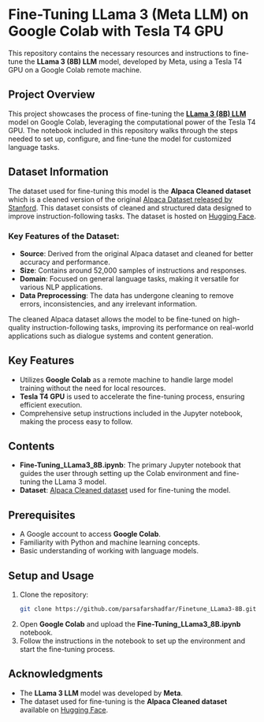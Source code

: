 # Fine-Tuning LLama 3 (Meta LLM) on Google Colab with Tesla T4 GPU

This repository contains the necessary resources and instructions to fine-tune the **LLama 3 (8B) LLM** model, developed by Meta, using a Tesla T4 GPU on a Google Colab remote machine.
 
## Project Overview
This project showcases the process of fine-tuning the [**LLama 3 (8B) LLM**](https://ai.meta.com/blog/meta-llama-3/) model on Google Colab, leveraging the computational power of the Tesla T4 GPU. The notebook included in this repository walks through the steps needed to set up, configure, and fine-tune the model for customized language tasks.

## Dataset Information
The dataset used for fine-tuning this model is the **Alpaca Cleaned dataset** which is a cleaned version of the original [Alpaca Dataset released by Stanford](https://crfm.stanford.edu/2023/03/13/alpaca.html). This dataset consists of cleaned and structured data designed to improve instruction-following tasks. The dataset is hosted on [Hugging Face](https://huggingface.co/datasets/yahma/alpaca-cleaned). 

### Key Features of the Dataset:
- **Source**: Derived from the original Alpaca dataset and cleaned for better accuracy and performance.
- **Size**: Contains around 52,000 samples of instructions and responses.
- **Domain**: Focused on general language tasks, making it versatile for various NLP applications.
- **Data Preprocessing**: The data has undergone cleaning to remove errors, inconsistencies, and any irrelevant information.

The cleaned Alpaca dataset allows the model to be fine-tuned on high-quality instruction-following tasks, improving its performance on real-world applications such as dialogue systems and content generation. 

## Key Features
- Utilizes **Google Colab** as a remote machine to handle large model training without the need for local resources.
- **Tesla T4 GPU** is used to accelerate the fine-tuning process, ensuring efficient execution.
- Comprehensive setup instructions included in the Jupyter notebook, making the process easy to follow.

## Contents
- **Fine-Tuning_LLama3_8B.ipynb**: The primary Jupyter notebook that guides the user through setting up the Colab environment and fine-tuning the LLama 3 model.
- **Dataset**: [Alpaca Cleaned dataset](https://huggingface.co/datasets/yahma/alpaca-cleaned) used for fine-tuning the model.

## Prerequisites
- A Google account to access **Google Colab**.
- Familiarity with Python and machine learning concepts.
- Basic understanding of working with language models.

## Setup and Usage
1. Clone the repository:
   ```bash
   git clone https://github.com/parsafarshadfar/Finetune_LLama3-8B.git
   ```
2. Open **Google Colab** and upload the **Fine-Tuning_LLama3_8B.ipynb** notebook.
3. Follow the instructions in the notebook to set up the environment and start the fine-tuning process.

## Acknowledgments
- The **LLama 3 LLM** model was developed by **Meta**.
- The dataset used for fine-tuning is the **Alpaca Cleaned dataset** available on [Hugging Face](https://huggingface.co/datasets/yahma/alpaca-cleaned).